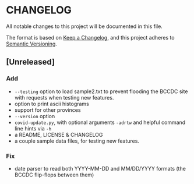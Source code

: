 # CHANGELOG

All notable changes to this project will be documented in this file.

The format is based on [Keep a Changelog](https://keepachangelog.com/en/1.0.0/),
and this project adheres to [Semantic Versioning](https://semver.org/spec/v2.0.0.html).

## [Unreleased]
### Add
- `--testing` option to load sample2.txt to prevent flooding the BCCDC site with requests when testing new features.
- option to print ascii histograms
- support for other provinces
- `--version` option
- `covid-update.py`, with optional arguments `-adrtw` and helpful command line hints via `-h`
- a README, LICENSE & CHANGELOG
- a couple sample data files, for testing new features.
### Fix
- date parser to read both YYYY-MM-DD and MM/DD/YYYY formats (the BCCDC flip-flops between them)
